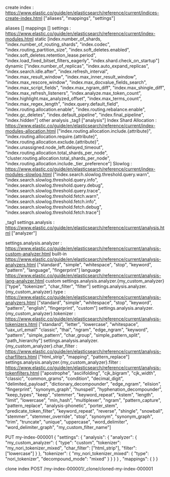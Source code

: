 
create index : https://www.elastic.co/guide/en/elasticsearch/reference/current/indices-create-index.html
["aliases", "mappings", "settings"]

aliases
[]
mappings
[]
settings : https://www.elastic.co/guide/en/elasticsearch/reference/current/index-modules.html
    static
    [index.number_of_shards, "index.number_of_routing_shards", "index.codec", "index.routing_partition_size", "index.soft_deletes.enabled", "index.soft_deletes.retention_lease.period", "index.load_fixed_bitset_filters_eagerly", "index.shard.check_on_startup"]
    dynamic
    ["index.number_of_replicas", "index.auto_expand_replicas", "index.search.idle.after", "index.refresh_interval", "index.max_result_window", "index.max_inner_result_window", "index.max_rescore_window", "index.max_docvalue_fields_search", "index.max_script_fields", "index.max_ngram_diff", "index.max_shingle_diff", "index.max_refresh_listeners", "index.analyze.max_token_count", "index.highlight.max_analyzed_offset", "index.max_terms_count", "index.max_regex_length", "index.query.default_field", "index.routing.allocation.enable", "index.routing.rebalance.enable", "index.gc_deletes", "index.default_pipeline", "index.final_pipeline", "index.hidden"]
    other
        analysis _tag1
        ["analysis"]
        Index Shard Allocation : https://www.elastic.co/guide/en/elasticsearch/reference/current/index-modules-allocation.html
        ["index.routing.allocation.include.{attribute}", "index.routing.allocation.require.{attribute}", "index.routing.allocation.exclude.{attribute}", "index.unassigned.node_left.delayed_timeout", "index.routing.allocation.total_shards_per_node", "cluster.routing.allocation.total_shards_per_node", "index.routing.allocation.include._tier_preference"]
        Slowlog : https://www.elastic.co/guide/en/elasticsearch/reference/current/index-modules-slowlog.html
        ["index.search.slowlog.threshold.query.warn", "index.search.slowlog.threshold.query.info", "index.search.slowlog.threshold.query.debug", "index.search.slowlog.threshold.query.trace", "index.search.slowlog.threshold.fetch.warn", "index.search.slowlog.threshold.fetch.info", "index.search.slowlog.threshold.fetch.debug", "index.search.slowlog.threshold.fetch.trace"]


_tag1 settings.analysis : https://www.elastic.co/guide/en/elasticsearch/reference/current/analysis.html
["analyzer"]


settings.analysis.analyzer : https://www.elastic.co/guide/en/elasticsearch/reference/current/analysis-custom-analyzer.html
    built-in
    https://www.elastic.co/guide/en/elasticsearch/reference/current/analysis-analyzers.html
    ["standard", "simple", "whitespace", "stop", "keyword", "pattern", "language", "fingerprint"]
    language
    https://www.elastic.co/guide/en/elasticsearch/reference/current/analysis-lang-analyzer.html
    custom
        settings.analysis.analyzer.{my_custom_analyzer}
        ["type", "tokenizer", "char_filter", "filter"]
        settings.analysis.analyzer.{my_custom_analyzer}.type : https://www.elastic.co/guide/en/elasticsearch/reference/current/analysis-analyzers.html
        ["standard", "simple", "whitespace", "stop", "keyword", "pattern", "english", "fingerprint", "custom"]
        settings.analysis.analyzer.{my_custom_analyzer}.tokenizer : https://www.elastic.co/guide/en/elasticsearch/reference/current/analysis-tokenizers.html
        ["standard", "letter", "lowercase", "whitespace", "uax_url_email" "classic", "thai", "ngram", "edge_ngram", "keyword", "pattern", "simple_pattern", "char_group", "simple_pattern_split", "path_hierarchy"]
        settings.analysis.analyzer.{my_custom_analyzer}.char_filter : https://www.elastic.co/guide/en/elasticsearch/reference/current/analysis-charfilters.html
        ["html_strip", "mapping", "pattern_replace"]
        settings.analysis.analyzer.{my_custom_analyzer}.filter : https://www.elastic.co/guide/en/elasticsearch/reference/current/analysis-tokenfilters.html
        ["apostrophe", "asciifolding", "cjk_bigram", "cjk_width", "classic", "common_grams", "condition", "decimal_digit", "delimited_payload", "dictionary_decompounder", "edge_ngram", "elision", "fingerprint", "synonym_graph", "hunspell", "hyphenation_decompounder", "keep_types", "keep", "stemmer", "keyword_repeat", "kstem", "length", "limit", "lowercase", "min_hash", "multiplexer", "ngram", "pattern_capture", "pattern_replace", "analysis-phonetic", "porter_stem", "predicate_token_filter", "keyword_repeat", "reverse", "shingle", "snowball", "stemmer", "stemmer_override", "stop", "synonym", "synonym_graph", "trim", "truncate", "unique", "uppercase", "word_delimiter", "word_delimiter_graph", "my_custom_filter_name"]


PUT my-index-000001
{
    "settings":
    {
        "analysis":
        {
            "analyzer":
            {
                "my_custom_analyzer":
                {
                    "type": "custom",
                    "tokenizer": "my_nori_tokenizer_mixed",
                    "char_filter": ["html_strip"],
                    "filter": ["lowercase"]
                }
            },
            "tokenizer":
            {
                "my_nori_tokenizer_mixed":
                {
                    "type": "nori_tokenizer",
                    "decompound_mode": "mixed"
                }
            }
        }
    }
    ,
    "mappings":
    {
    }
}



clone index
POST /my-index-000001/_clone/cloned-my-index-000001